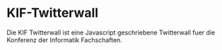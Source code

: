 KIF-Twitterwall
===============

Die KIF Twitterwall ist eine Javascript geschriebene Twitterwall fuer die Konferenz der Informatik Fachschaften.
